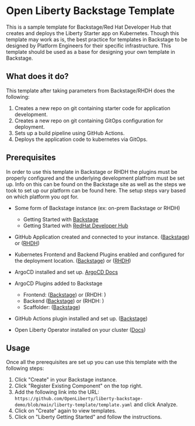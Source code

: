 # Open Liberty Backstage Template
This is a sample template for Backstage/Red Hat Developer Hub that creates and deploys the Liberty Starter app on Kubernetes.  Though this template may work as is, the best practice for templates in Backstage to be designed by Platform Engineers for their specific infrastructure.  This template should be used as a base for designing your own template in Backstage.  

## What does it do?
This template after taking parameters from Backstage/RHDH does the following:
1. Creates a new repo on git containing starter code for application development.
2. Creates a new repo on git containing GitOps configuration for deployment.
3. Sets up a build pipeline using GitHub Actions.
4. Deploys the application code to kubernetes via GitOps.

## Prerequisites
In order to use this template in Backstage or RHDH the plugins must be properly configured and the underlying development platfrom must be set up.  Info on this can be found on the Backstage site as well as the steps we took to set up our platform can be found here.  The setup steps vary based on which platform you opt for.
- Some form of Backstage instance (ex: on-prem Backstage or RHDH)
  - Getting Started with [Backstage](https://backstage.io/docs/getting-started/)
  - Getting Started with [RedHat Developer Hub](https://developers.redhat.com/rhdh/getting-started)
- GitHub Application created and connected to your instance. ([Backstage](https://backstage.io/docs/auth/github/provider#create-an-oauth-app-on-github)) or ([RHDH](https://developers.redhat.com/learning/learn:openshift:install-and-configure-red-hat-developer-hub-and-explore-templating-basics/resource/resources:configure-github-access-red-hat-developer-hub))
- Kubernetes Frontend and Backend Plugins enabled and configured for the deployment location. ([Backstage](https://backstage.io/docs/features/kubernetes/installation)) or ([RHDH](https://access.redhat.com/documentation/en-us/red_hat_developer_hub/1.1/html/administration_guide_for_red_hat_developer_hub/rhdh-installing-dynamic-plugins))
- ArgoCD installed and set up. [ArgoCD Docs](https://argo-cd.readthedocs.io/en/stable/getting_started/)
- ArgoCD Plugins added to Backstage 
  - Frontend: ([Backstage](https://github.com/RoadieHQ/roadie-backstage-plugins/tree/main/plugins/frontend/backstage-plugin-argo-cd)) or (RHDH: )
  - Backend ([Backstage](https://www.npmjs.com/package/@roadiehq/backstage-plugin-argo-cd-backend)) or (RHDH: )
  - Scaffolder: ([Backstage](https://www.npmjs.com/package/@roadiehq/scaffolder-backend-argocd))
  
- GitHub Actions plugin installed and set up. ([Backstage](https://github.com/backstage/community-plugins/tree/main/workspaces/github-actions/plugins/github-actions))
- Open Liberty Operator installed on your cluster ([Docs](https://github.com/OpenLiberty/open-liberty-operator/blob/main/doc/user-guide-v1.adoc))

## Usage
Once all the prerequisites are set up you can use this template with the following steps:
1. Click "Create" in your Backstage instance.
2. Click "Register Existing Component" on the top right.
3. Add the following link into the URL: `https://github.com/OpenLiberty/liberty-backstage-demo/blob/main/liberty-template/template.yaml` and click Analyze.
4. Click on "Create" again to view templates.
5. Click on "Liberty Getting Started" and follow the instructions.


